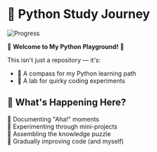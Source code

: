 # 🐍 Python Study Journey  
![Progress](https://img.shields.io/badge/Python_LVL-Easy%20🐣-green?style=for-the-badge)  

🌟 **Welcome to My Python Playground!** 🌱  

This isn't just a repository — it's:  
- 🧭 A compass for my Python learning path  
- 🧪 A lab for quirky coding experiments  

## 🚀 What's Happening Here?  
📌 Documenting "Aha!" moments  
🎯 Experimenting through mini-projects  
🧩 Assembling the knowledge puzzle  
🔄 Gradually improving code (and myself)  